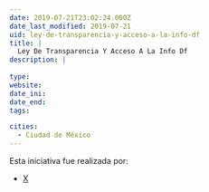 ```yaml
---
date: 2019-07-21T23:02:24.000Z
date_last_modified: 2019-07-21
uid: ley-de-transparencia-y-acceso-a-la-info-df
title: |
  Ley De Transparencia Y Acceso A La Info Df
description: |
  
type: 
website: 
date_ini: 
date_end: 
tags:

cities: 
  - Ciudad de México
---
```


Esta iniciativa fue realizada por:

- [X](/organizaciones/infodf)
